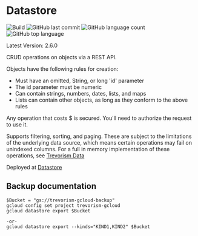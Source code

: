 # Datastore
![Build](https://github.com/trevorism/datastore/actions/workflows/deploy.yml/badge.svg)
![GitHub last commit](https://img.shields.io/github/last-commit/trevorism/datastore)
![GitHub language count](https://img.shields.io/github/languages/count/trevorism/datastore)
![GitHub top language](https://img.shields.io/github/languages/top/trevorism/datastore)

Latest Version: 2.6.0

CRUD operations on objects via a REST API.

Objects have the following rules for creation:
* Must have an omitted, String, or long 'id' parameter
* The id parameter must be numeric
* Can contain strings, numbers, dates, lists, and maps
* Lists can contain other objects, as long as they conform to the above rules

Any operation that costs $ is secured. You'll need to authorize the request to use it.

Supports filtering, sorting, and paging. These are subject to the limitations of the underlying data source, which means
certain operations may fail on unindexed columns. For a full in memory implementation of these operations, see [Trevorism Data](https://github.com/trevorism/data)

Deployed at [Datastore](https://datastore.data.trevorism.com)



## Backup documentation
```
$Bucket = "gs://trevorism-gcloud-backup"
gcloud config set project trevorism-gcloud
gcloud datastore export $Bucket

-or-
gcloud datastore export --kinds="KIND1,KIND2" $Bucket
```